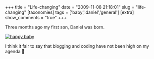 +++
title = "Life-changing"
date = "2009-11-08 21:18:01"
slug = "life-changing"
[taxonomies]
tags = ['baby','daniel','general']
[extra]
show_comments = "true"
+++

Three months ago my first son, Daniel was born.

[![happy baby](http://farm3.static.flickr.com/2797/4034604805_f0b94040f1_m.jpg)](http://www.flickr.com/photos/pip/4034604805/ "happy baby by Pip, on Flickr")

I think it fair to say that blogging and coding have not been high on my agenda 🙂
